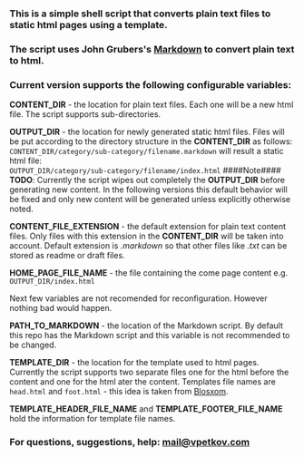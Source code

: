 ### This is a simple shell script that converts plain text files to static html pages using a template.

### The script uses John Grubers's [Markdown](http://daringfireball.net/projects/markdown/) to convert plain text to html.

### Current version supports the following configurable variables:

__CONTENT_DIR__ - the location for plain text files. Each one will be a new html file. The script supports sub-directories.

__OUTPUT_DIR__ - the location for newly generated static html files. Files will be put according to the directory structure in the __CONTENT_DIR__ as follows:  
`CONTENT_DIR/category/sub-category/filename.markdown` will result a static html file:  
`OUTPUT_DIR/category/sub-category/filename/index.html`
####Note#### __TODO__: Currently the script wipes out completely the __OUTPUT_DIR__ before generating new content. In the following versions this default behavior will be fixed and only new content will be generated unless explicitly otherwise noted.

__CONTENT_FILE_EXTENSION__ - the default extension for plain text content files. Only files with this extension in the __CONTENT_DIR__ will be taken into account. Default extension is _.markdown_ so that other files like _.txt_ can be stored as readme or draft files.

__HOME_PAGE_FILE_NAME__ - the file containing the come page content e.g. `OUTPUT_DIR/index.html`

Next few variables are not recomended for reconfiguration. However nothing bad would happen.

__PATH_TO_MARKDOWN__ - the location of the Markdown script. By default this repo has the Markdown script and this variable is not recommended to be changed.

__TEMPLATE_DIR__ - the location for the template used to html pages. Currently the script supports two separate files one for the html before the content and one for the html ater the content. Templates file names are `head.html` and `foot.html` - this idea is taken from [Blosxom](http://www.blosxom.com/).

__TEMPLATE_HEADER_FILE_NAME__ and __TEMPLATE_FOOTER_FILE_NAME__ hold the information for template file names.

### For questions, suggestions, help: [mail@vpetkov.com](mailto:mail@vpetkov.com)

